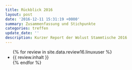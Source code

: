 ```yaml
---
title: Rückblick 2016
layout: post
date: '2016-12-11 15:31:19 +0000'
summary: Zusammenfassung und Stichpunkte
categories: treffen
update_date: ''
description: Kurzer Report der Wolust Stammtische 2016 
---
```

<ul>
 {% for review  in site.data.review16.linuxuser %}
    <li>  {{ review.inhalt }} </li>
 {% endfor %}
</ul>
